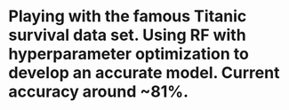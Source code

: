 # Playing with the famous Titanic survival data set.  Using RF with hyperparameter optimization to develop an accurate model.  Current accuracy around ~81%.
